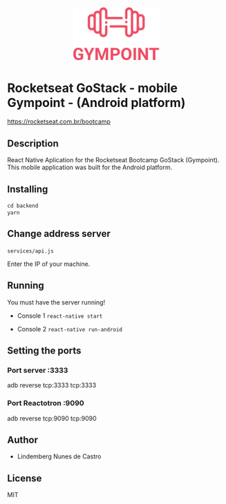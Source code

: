 <h1 align="center">
  <img alt="Gympoint" title="Gympoint" src="../.github/logo.png" width="200px" />
</h1>

# Rocketseat GoStack - mobile Gympoint - (Android platform)

https://rocketseat.com.br/bootcamp

## Description

React Native Aplication for the Rocketseat Bootcamp GoStack (Gympoint).
This mobile application was built for the Android platform.

## Installing

```
cd backend
yarn
```

## Change address server

`services/api.js`

Enter the IP of your machine.

## Running

You must have the server running!

- Console 1
  `react-native start`

- Console 2
  `react-native run-android`

## Setting the ports

### Port server :3333

adb reverse tcp:3333 tcp:3333

### Port Reactotron :9090

adb reverse tcp:9090 tcp:9090

## Author

- Lindemberg Nunes de Castro

## License

MIT
